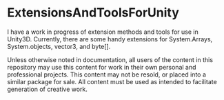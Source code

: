 # ExtensionsAndToolsForUnity
I have a work in progress of extension methods and tools for use in Unity3D. Currently, there are some handy extensions for System.Arrays, System.objects, vector3, and byte[].

Unless otherwise noted in documentation, all users of the content in this repository may use this content for work in their own personal and professional projects. This content may not be resold, or placed into a similar package for sale. All content must be used as intended to facilitate generation of creative work. 
